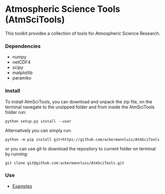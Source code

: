 # Atmospheric Science Tools (AtmSciTools)

This toolkit provides a collection of tools for Atmospheric Science Research.

### Dependencies
- numpy
- netCDF4
- scipy
- matplotlib
- paramiko


### Install
To install AtmSciTools, you can download and unpack the zip file, on the terminal navegate to the unzipped folder
and from inside the AtmSciTools folder run:

`python setup.py install --user`


Alternatively you can simply run:

`python -m pip install git+https://github.com/ackermannluis/AtmSciTools`


or you can use git to download the repository to current folder on terminal by running:

`git clone git@github.com:ackermannluis/AtmSciTools.git`



### Use
- [Examples](https://github.com/ackermannluis/AtmSciTools)



